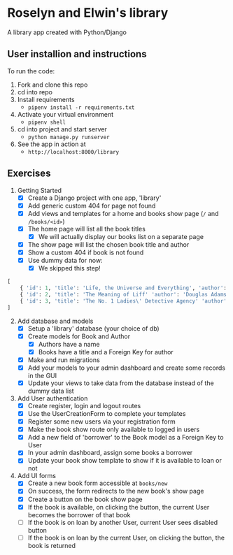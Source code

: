 # Roselyn and Elwin's library

A library app created with Python/Django

## User installion and instructions
To run the code:
1. Fork and clone this repo
2. cd into repo
3. Install requirements
   - `pipenv install -r requirements.txt`
4. Activate your virtual environment
   - `pipenv shell`
4. cd into project and start server
   - `python manage.py runserver` 
5. See the app in action at
   - `http://localhost:8000/library`

## Exercises
1. Getting Started
   - [x] Create a Django project with one app, 'library'
   - [x] Add generic custom 404 for page not found
   - [x] Add views and templates for a home and books show page (`/` and `/books/<id>`)
   - [x] The home page will list all the book titles
      - [x] We will actually display our books list on a separate page
   - [x] The show page will list the chosen book title and author
   - [x] Show a custom 404 if book is not found
   - [x] Use dummy data for now:
      - [x] We skipped this step!
```python
[
    { 'id': 1, 'title': 'Life, the Universe and Everything', 'author': 'Douglas Adams'},
    { 'id': 2, 'title': 'The Meaning of Liff' 'author': 'Douglas Adams'},
    { 'id': 3, 'title': 'The No. 1 Ladies\' Detective Agency' 'author': 'Alexander McCall Smith'}
]
```

2. Add database and models
   - [x] Setup a 'library' database (your choice of db) 
   - [x] Create models for Book and Author
     - [x] Authors have a name
     - [x] Books have a title and a Foreign Key for author
   - [x] Make and run migrations
   - [x] Add your models to your admin dashboard and create some records in the GUI
   - [x] Update your views to take data from the database instead of the dummy data list

3. Add User authentication
   - [x] Create register, login and logout routes
   - [x] Use the UserCreationForm to complete your templates
   - [x] Register some new users via your registration form
   - [x] Make the book show route only available to logged in users
   - [x] Add a new field of 'borrower' to the Book model as a Foreign Key to User
   - [x] In your admin dashboard, assign some books a borrower
   - [x] Update your book show template to show if it is available to loan or not
  
4. Add UI forms
   - [x] Create a new book form accessible at `books/new`
   - [x] On success, the form redirects to the new book's show page
   - [x] Create a button on the book show page
   - [x] If the book is available, on clicking the button, the current User becomes the borrower of that book
   - [ ] If the book is on loan by another User, current User sees disabled button
   - [ ] If the book is on loan by the current User, on clicking the button, the book is returned
